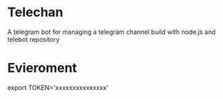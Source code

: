 # Telechan
A telegram bot for managing a telegram channel build with node.js and telebot repository

# Evieroment
export TOKEN='xxxxxxxxxxxxxxx'